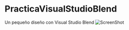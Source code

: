 # PracticaVisualStudioBlend
Un pequeño diseño con Visual Studio Blend
![ScreenShot](https://raw.github.com/Gamas-G/PracticaVisualStudioBlend/master/PracticaDiseno/BlendCaptura.png)
